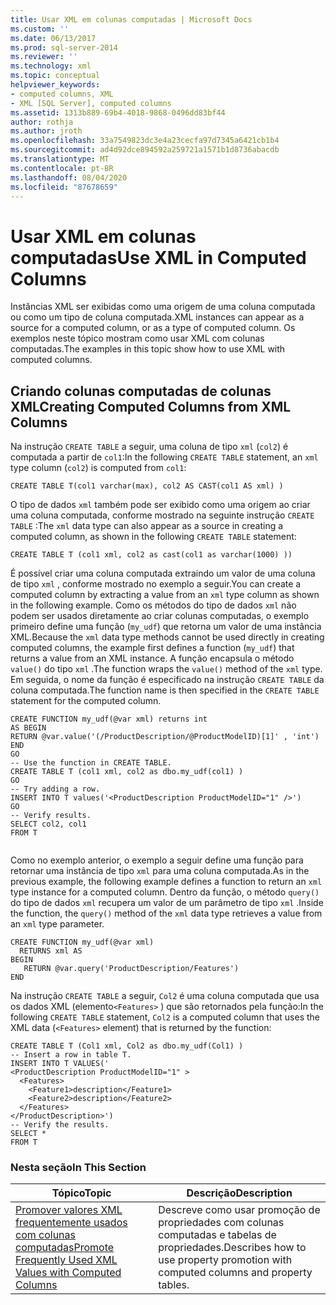 ```yaml
---
title: Usar XML em colunas computadas | Microsoft Docs
ms.custom: ''
ms.date: 06/13/2017
ms.prod: sql-server-2014
ms.reviewer: ''
ms.technology: xml
ms.topic: conceptual
helpviewer_keywords:
- computed columns, XML
- XML [SQL Server], computed columns
ms.assetid: 1313b889-69b4-4018-9868-0496dd83bf44
author: rothja
ms.author: jroth
ms.openlocfilehash: 33a7549823dc3e4a23cecfa97d7345a6421cb1b4
ms.sourcegitcommit: ad4d92dce894592a259721a1571b1d8736abacdb
ms.translationtype: MT
ms.contentlocale: pt-BR
ms.lasthandoff: 08/04/2020
ms.locfileid: "87678659"
---
```

# <a name="use-xml-in-computed-columns"></a><span data-ttu-id="3474a-102">Usar XML em colunas computadas</span><span class="sxs-lookup"><span data-stu-id="3474a-102">Use XML in Computed Columns</span></span>
  <span data-ttu-id="3474a-103">Instâncias XML ser exibidas como uma origem de uma coluna computada ou como um tipo de coluna computada.</span><span class="sxs-lookup"><span data-stu-id="3474a-103">XML instances can appear as a source for a computed column, or as a type of computed column.</span></span> <span data-ttu-id="3474a-104">Os exemplos neste tópico mostram como usar XML com colunas computadas.</span><span class="sxs-lookup"><span data-stu-id="3474a-104">The examples in this topic show how to use XML with computed columns.</span></span>  
  
## <a name="creating-computed-columns-from-xml-columns"></a><span data-ttu-id="3474a-105">Criando colunas computadas de colunas XML</span><span class="sxs-lookup"><span data-stu-id="3474a-105">Creating Computed Columns from XML Columns</span></span>  
 <span data-ttu-id="3474a-106">Na instrução `CREATE TABLE` a seguir, uma coluna de tipo `xml` (`col2`) é computada a partir de `col1`:</span><span class="sxs-lookup"><span data-stu-id="3474a-106">In the following `CREATE TABLE` statement, an `xml` type column (`col2`) is computed from `col1`:</span></span>  
  
```  
CREATE TABLE T(col1 varchar(max), col2 AS CAST(col1 AS xml) )    
```  
  
 <span data-ttu-id="3474a-107">O tipo de dados `xml` também pode ser exibido como uma origem ao criar uma coluna computada, conforme mostrado na seguinte instrução `CREATE TABLE` :</span><span class="sxs-lookup"><span data-stu-id="3474a-107">The `xml` data type can also appear as a source in creating a computed column, as shown in the following `CREATE TABLE` statement:</span></span>  
  
```  
CREATE TABLE T (col1 xml, col2 as cast(col1 as varchar(1000) ))   
```  
  
 <span data-ttu-id="3474a-108">É possível criar uma coluna computada extraindo um valor de uma coluna de tipo `xml` , conforme mostrado no exemplo a seguir.</span><span class="sxs-lookup"><span data-stu-id="3474a-108">You can create a computed column by extracting a value from an `xml` type column as shown in the following example.</span></span> <span data-ttu-id="3474a-109">Como os métodos do tipo de dados `xml` não podem ser usados diretamente ao criar colunas computadas, o exemplo primeiro define uma função (`my_udf`) que retorna um valor de uma instância XML.</span><span class="sxs-lookup"><span data-stu-id="3474a-109">Because the `xml` data type methods cannot be used directly in creating computed columns, the example first defines a function (`my_udf`) that returns a value from an XML instance.</span></span> <span data-ttu-id="3474a-110">A função encapsula o método `value()` do tipo `xml` .</span><span class="sxs-lookup"><span data-stu-id="3474a-110">The function wraps the `value()` method of the `xml` type.</span></span> <span data-ttu-id="3474a-111">Em seguida, o nome da função é especificado na instrução `CREATE TABLE` da coluna computada.</span><span class="sxs-lookup"><span data-stu-id="3474a-111">The function name is then specified in the `CREATE TABLE` statement for the computed column.</span></span>  
  
```  
CREATE FUNCTION my_udf(@var xml) returns int  
AS BEGIN   
RETURN @var.value('(/ProductDescription/@ProductModelID)[1]' , 'int')  
END  
GO  
-- Use the function in CREATE TABLE.  
CREATE TABLE T (col1 xml, col2 as dbo.my_udf(col1) )  
GO  
-- Try adding a row.   
INSERT INTO T values('<ProductDescription ProductModelID="1" />')  
GO  
-- Verify results.  
SELECT col2, col1  
FROM T  
  
```  
  
 <span data-ttu-id="3474a-112">Como no exemplo anterior, o exemplo a seguir define uma função para retornar uma instância de tipo `xml` para uma coluna computada.</span><span class="sxs-lookup"><span data-stu-id="3474a-112">As in the previous example, the following example defines a function to return an `xml` type instance for a computed column.</span></span> <span data-ttu-id="3474a-113">Dentro da função, o método `query()` do tipo de dados `xml` recupera um valor de um parâmetro de tipo `xml` .</span><span class="sxs-lookup"><span data-stu-id="3474a-113">Inside the function, the `query()` method of the `xml` data type retrieves a value from an `xml` type parameter.</span></span>  
  
```  
CREATE FUNCTION my_udf(@var xml)   
  RETURNS xml AS   
BEGIN   
   RETURN @var.query('ProductDescription/Features')  
END  
```  
  
 <span data-ttu-id="3474a-114">Na instrução `CREATE TABLE` a seguir, `Col2` é uma coluna computada que usa os dados XML (elemento`<Features>` ) que são retornados pela função:</span><span class="sxs-lookup"><span data-stu-id="3474a-114">In the following `CREATE TABLE` statement, `Col2` is a computed column that uses the XML data (`<Features>` element) that is returned by the function:</span></span>  
  
```  
CREATE TABLE T (Col1 xml, Col2 as dbo.my_udf(Col1) )  
-- Insert a row in table T.  
INSERT INTO T VALUES('  
<ProductDescription ProductModelID="1" >  
  <Features>  
    <Feature1>description</Feature1>  
    <Feature2>description</Feature2>  
  </Features>  
</ProductDescription>')  
-- Verify the results.  
SELECT *  
FROM T  
```  
  
### <a name="in-this-section"></a><span data-ttu-id="3474a-115">Nesta seção</span><span class="sxs-lookup"><span data-stu-id="3474a-115">In This Section</span></span>  
  
|<span data-ttu-id="3474a-116">Tópico</span><span class="sxs-lookup"><span data-stu-id="3474a-116">Topic</span></span>|<span data-ttu-id="3474a-117">Descrição</span><span class="sxs-lookup"><span data-stu-id="3474a-117">Description</span></span>|  
|-----------|-----------------|  
|[<span data-ttu-id="3474a-118">Promover valores XML frequentemente usados com colunas computadas</span><span class="sxs-lookup"><span data-stu-id="3474a-118">Promote Frequently Used XML Values with Computed Columns</span></span>](promote-frequently-used-xml-values-with-computed-columns.md)|<span data-ttu-id="3474a-119">Descreve como usar promoção de propriedades com colunas computadas e tabelas de propriedades.</span><span class="sxs-lookup"><span data-stu-id="3474a-119">Describes how to use property promotion with computed columns and property tables.</span></span>|  
  
  
